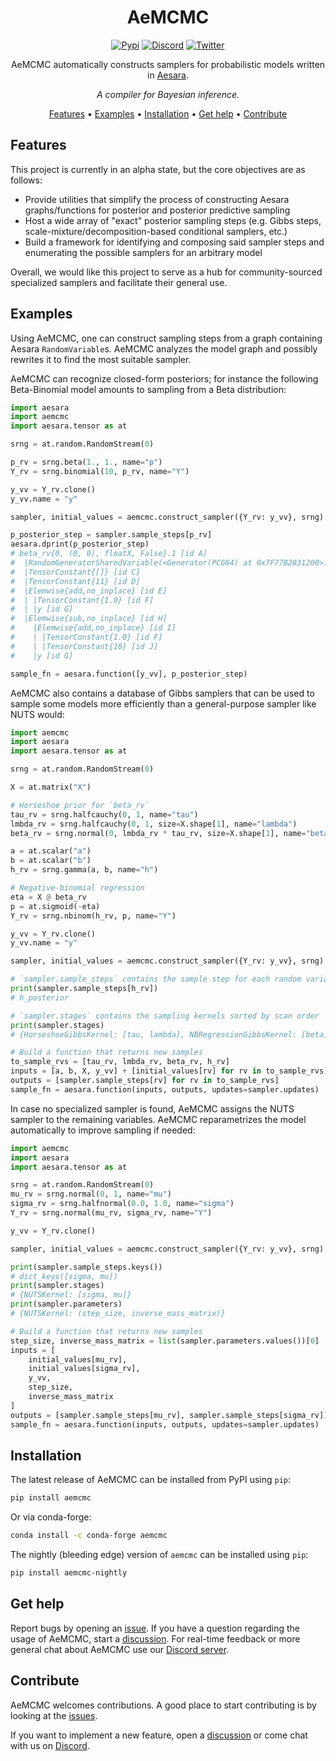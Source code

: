 <div align="center">

# AeMCMC

[![Pypi][pypi-badge]][pypi]
[![Discord][discord-badge]][discord]
[![Twitter][twitter-badge]][twitter]

AeMCMC automatically constructs samplers for probabilistic models written in [Aesara](https://github.com/aesara-devs/aesara).

*A compiler for Bayesian inference.*

[Features](#features) •
[Examples](#examples) •
[Installation](#installation) •
[Get help](#get-help) •
[Contribute](#contribute)

</div>

## Features

This project is currently in an alpha state, but the core objectives are as follows:

- Provide utilities that simplify the process of constructing Aesara graphs/functions for posterior and posterior predictive sampling
- Host a wide array of "exact" posterior sampling steps (e.g. Gibbs steps, scale-mixture/decomposition-based conditional samplers, etc.)
- Build a framework for identifying and composing said sampler steps and enumerating the possible samplers for an arbitrary model

Overall, we would like this project to serve as a hub for community-sourced specialized samplers and facilitate their general use.

## Examples

Using AeMCMC, one can construct sampling steps from a graph containing Aesara
`RandomVariable`s. AeMCMC analyzes the model graph and possibly rewrites it
to find the most suitable sampler.

AeMCMC can recognize closed-form posteriors; for instance the following
Beta-Binomial model amounts to sampling from a Beta distribution:

``` python
import aesara
import aemcmc
import aesara.tensor as at

srng = at.random.RandomStream(0)

p_rv = srng.beta(1., 1., name="p")
Y_rv = srng.binomial(10, p_rv, name="Y")

y_vv = Y_rv.clone()
y_vv.name = "y"

sampler, initial_values = aemcmc.construct_sampler({Y_rv: y_vv}, srng)

p_posterior_step = sampler.sample_steps[p_rv]
aesara.dprint(p_posterior_step)
# beta_rv{0, (0, 0), floatX, False}.1 [id A]
#  |RandomGeneratorSharedVariable(<Generator(PCG64) at 0x7F77B2831200>) [id B]
#  |TensorConstant{[]} [id C]
#  |TensorConstant{11} [id D]
#  |Elemwise{add,no_inplace} [id E]
#  | |TensorConstant{1.0} [id F]
#  | |y [id G]
#  |Elemwise{sub,no_inplace} [id H]
#    |Elemwise{add,no_inplace} [id I]
#    | |TensorConstant{1.0} [id F]
#    | |TensorConstant{10} [id J]
#    |y [id G]

sample_fn = aesara.function([y_vv], p_posterior_step)
```


AeMCMC also contains a database of Gibbs samplers that can be used to sample
some models more efficiently than a general-purpose sampler like NUTS
would:

``` python
import aemcmc
import aesara
import aesara.tensor as at

srng = at.random.RandomStream(0)

X = at.matrix("X")

# Horseshoe prior for `beta_rv`
tau_rv = srng.halfcauchy(0, 1, name="tau")
lmbda_rv = srng.halfcauchy(0, 1, size=X.shape[1], name="lambda")
beta_rv = srng.normal(0, lmbda_rv * tau_rv, size=X.shape[1], name="beta")

a = at.scalar("a")
b = at.scalar("b")
h_rv = srng.gamma(a, b, name="h")

# Negative-binomial regression
eta = X @ beta_rv
p = at.sigmoid(-eta)
Y_rv = srng.nbinom(h_rv, p, name="Y")

y_vv = Y_rv.clone()
y_vv.name = "y"

sampler, initial_values = aemcmc.construct_sampler({Y_rv: y_vv}, srng)

# `sampler.sample_steps` contains the sample step for each random variable
print(sampler.sample_steps[h_rv])
# h_posterior

# `sampler.stages` contains the sampling kernels sorted by scan order
print(sampler.stages)
# {HorseshoeGibbsKernel: [tau, lambda], NBRegressionGibbsKernel: [beta], DispersionGibbsKernel: [h]}

# Build a function that returns new samples
to_sample_rvs = [tau_rv, lmbda_rv, beta_rv, h_rv]
inputs = [a, b, X, y_vv] + [initial_values[rv] for rv in to_sample_rvs]
outputs = [sampler.sample_steps[rv] for rv in to_sample_rvs]
sample_fn = aesara.function(inputs, outputs, updates=sampler.updates)
```

In case no specialized sampler is found, AeMCMC assigns the NUTS sampler to the
remaining variables. AeMCMC reparametrizes the model automatically to improve
sampling if needed:

``` python
import aemcmc
import aesara
import aesara.tensor as at

srng = at.random.RandomStream(0)
mu_rv = srng.normal(0, 1, name="mu")
sigma_rv = srng.halfnormal(0.0, 1.0, name="sigma")
Y_rv = srng.normal(mu_rv, sigma_rv, name="Y")

y_vv = Y_rv.clone()

sampler, initial_values = aemcmc.construct_sampler({Y_rv: y_vv}, srng)

print(sampler.sample_steps.keys())
# dict_keys([sigma, mu])
print(sampler.stages)
# {NUTSKernel: [sigma, mu]}
print(sampler.parameters)
# {NUTSKernel: (step_size, inverse_mass_matrix)}

# Build a function that returns new samples
step_size, inverse_mass_matrix = list(sampler.parameters.values())[0]
inputs = [
    initial_values[mu_rv],
    initial_values[sigma_rv],
    y_vv,
    step_size,
    inverse_mass_matrix
]
outputs = [sampler.sample_steps[mu_rv], sampler.sample_steps[sigma_rv]]
sample_fn = aesara.function(inputs, outputs, updates=sampler.updates)
```



## Installation

The latest release of AeMCMC can be installed from PyPI using `pip`:

``` bash
pip install aemcmc
```

Or via conda-forge:

``` bash
conda install -c conda-forge aemcmc
```

The nightly (bleeding edge) version of `aemcmc` can be installed using `pip`:

``` bash
pip install aemcmc-nightly
```

## Get help

Report bugs by opening an [issue][issues]. If you have a question regarding the usage of AeMCMC, start a [discussion][discussions]. For real-time feedback or more general chat about AeMCMC use our [Discord server][discord].

## Contribute

AeMCMC welcomes contributions. A good place to start contributing is by looking at the [issues][issues].

If you want to implement a new feature, open a [discussion][discussions] or come chat with us on [Discord][discord].


[contributors]: https://github.com/aesara-devs/aemcmc/graphs/contributors
[contributors-badge]: https://img.shields.io/github/contributors/aesara-devs/aemcmc?style=flat-square&logo=github&logoColor=white&color=ECEFF4
[discussions]: https://github.com/aesara-devs/aemcmc/discussions
[documentation-examples]: https://aemcmc.readthedocs.io/en/latest/examples.html
[downloads-badge]: https://img.shields.io/pypi/dm/aemcmc?style=flat-square&logo=pypi&logoColor=white&color=8FBCBB
[discord]: https://discord.gg/h3sjmPYuGJ
[discord-badge]: https://img.shields.io/discord/1072170173785723041?color=81A1C1&logo=discord&logoColor=white&style=flat-square
[issues]: https://github.com/aesara-devs/aemcmc/issues
[releases]: https://github.com/aesara-devs/aemcmc/releases
[twitter]: https://twitter.com/AesaraDevs
[twitter-badge]: https://img.shields.io/twitter/follow/AesaraDevs?style=social
[pypi]: https://pypi.org/project/aemcmc/
[pypi-badge]: https://img.shields.io/pypi/v/aemcmc?color=ECEFF4&logo=python&logoColor=white&style=flat-square
